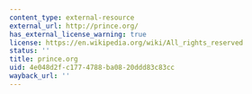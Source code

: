 ```yaml
---
content_type: external-resource
external_url: http://prince.org/
has_external_license_warning: true
license: https://en.wikipedia.org/wiki/All_rights_reserved
status: ''
title: prince.org
uid: 4e048d2f-c177-4788-ba08-20ddd83c83cc
wayback_url: ''
---
```

